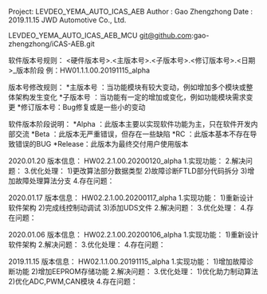 Project: LEVDEO_YEMA_AUTO_ICAS_AEB
Author : Gao Zhengzhong
Date   : 2019.11.15
JWD Automotive Co., Ltd. 

LEVDEO_YEMA_AUTO_ICAS_AEB_MCU
git@github.com:gao-zhengzhong/iCAS-AEB.git

软件版本号规则：
<硬件版本号>.<主版本号>.<子版本号>.<修订版本号>.<日期>_版本阶段
例：HW01.1.1.00.20191115_alpha

版本号修改规则：
*主版本号  ：当功能模块有较大变动，例如增加多个模块或整体架构发生变化
*子版本号  ：当功能有一定的增加或变化，例如功能模块需求变更
*修订版本号：Bug修复或是一些小的变动

软件版本阶段说明：
*Alpha  ：此版本主要以实现软件功能为主，只在软件开发内部交流
*Beta   ：此版本无严重错误，但存在一些缺陷
*RC     ：此版本基本不存在导致错误的BUG
*Release：此版本为最终交付用户使用版本

2020.01.20
版本信息：
HW02.2.1.00.20200120_alpha
1.实现功能：
2.解决问题：
3.优化处理：
	1)更改算法部分数据类型
	2)故障诊断FTLD部分代码拆分
	3)增加故障处理算法分支
4.存在问题：

2020.01.17
版本信息：
HW02.2.1.00.20200117_alpha
1.实现功能：
	1)重新设计软件架构
	2)完成线控制动调试
	3)添加UDS文件
2.解决问题：
3.优化处理：
4.存在问题：

2020.01.06
版本信息：
HW02.2.1.00.20200106_alpha
1.实现功能：
	1)重新设计软件架构
2.解决问题：
3.优化处理：
4.存在问题：

2019.11.15
版本信息：
HW02.1.1.00.20191115_alpha
1.实现功能：
	1)增加故障诊断功能
	2)增加EEPROM存储功能
2.解决问题：
3.优化处理：
	1)优化助力制动算法
	2)优化ADC,PWM,CAN模块
4.存在问题：
